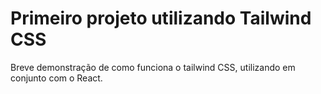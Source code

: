 # Primeiro projeto utilizando Tailwind CSS

Breve demonstração de como funciona o tailwind CSS, utilizando em conjunto com o React.
